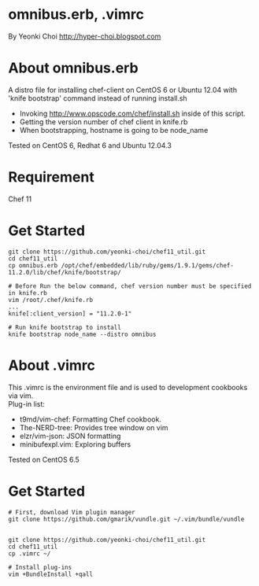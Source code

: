 omnibus.erb, .vimrc
====
By Yeonki Choi  <a href="http://hyper-choi.blogspot.com">http://hyper-choi.blogspot.com</a>

About omnibus.erb
====
A distro file for installing chef-client on CentOS 6 or Ubuntu 12.04 with 'knife bootstrap' command instead of running install.sh

- Invoking http://www.opscode.com/chef/install.sh inside of this script.
- Getting the version number of chef client in knife.rb 
- When bootstrapping, hostname is going to be node_name  

Tested on CentOS 6, Redhat 6 and Ubuntu 12.04.3

Requirement
====
Chef 11 

Get Started
====
```
git clone https://github.com/yeonki-choi/chef11_util.git
cd chef11_util
cp omnibus.erb /opt/chef/embedded/lib/ruby/gems/1.9.1/gems/chef-11.2.0/lib/chef/knife/bootstrap/

# Before Run the below command, chef version number must be specified in knife.rb 
vim /root/.chef/knife.rb 
...
knife[:client_version] = "11.2.0-1"

# Run knife bootstrap to install 
knife bootstrap node_name --distro omnibus 

```


About .vimrc
====
This .vimrc is the environment file and is used to development cookbooks via vim.<br>
Plug-in list:
- t9md/vim-chef: Formatting Chef cookbook.
- The-NERD-tree: Provides tree window on vim
- elzr/vim-json: JSON formatting
- minibufexpl.vim: Exploring buffers

Tested on CentOS 6.5

Get Started
====
```
# First, download Vim plugin manager
git clone https://github.com/gmarik/vundle.git ~/.vim/bundle/vundle


git clone https://github.com/yeonki-choi/chef11_util.git
cd chef11_util
cp .vimrc ~/

# Install plug-ins
vim +BundleInstall +qall
```

